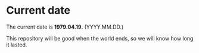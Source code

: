 # Current date

The current date is **1979.04.19.** (YYYY.MM.DD.)

This repository will be good when the world ends, so we will know how long it lasted.